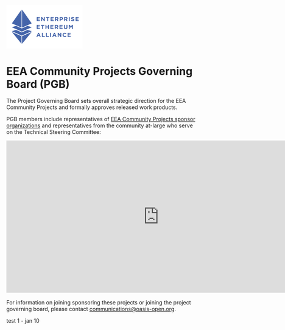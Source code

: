 <img src="eea.png" width="200">

# EEA Community Projects Governing Board (PGB)

The Project Governing Board sets overall strategic direction for the EEA Community Projects and formally approves released work products.

PGB members include representatives of [EEA Community Projects sponsor organizations]() and representatives from the community at-large who serve on the Technical Steering Committee:

<iframe style="border-style: none;" width="800" height="400" src="https://docs.google.com/spreadsheets/d/e/2PACX-1vT38MUZFWO1ISzQWC6wSulN7IJCmYdSOIxBiofgO4c8mRF0hOuLEO59bW6McK2Lm0DgJkpaPLAf38AI/pubhtml?gid=463834327&single=true&widget=true&headers=false&chrome=false&single=false&gridlines=false&range=A1:E"></iframe>

For information on joining sponsoring these projects or joining the project governing board, please contact [communications@oasis-open.org](mailto:communications@oasis-open.org).

test 1 - jan 10
